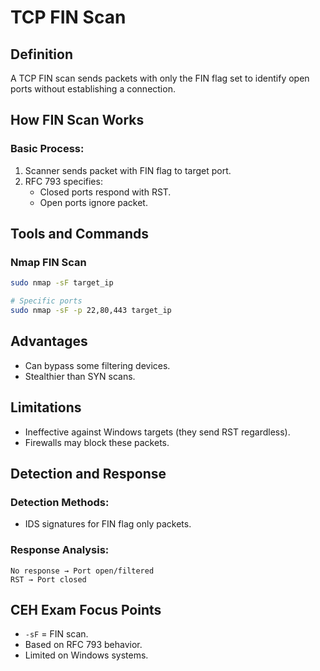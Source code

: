 # TCP FIN Scan

## Definition

A TCP FIN scan sends packets with only the FIN flag set to identify open ports without establishing a connection.

## How FIN Scan Works

### Basic Process:
1. Scanner sends packet with FIN flag to target port.
2. RFC 793 specifies:
   - Closed ports respond with RST.
   - Open ports ignore packet.

## Tools and Commands

### Nmap FIN Scan
```bash
sudo nmap -sF target_ip

# Specific ports
sudo nmap -sF -p 22,80,443 target_ip
```

## Advantages
- Can bypass some filtering devices.
- Stealthier than SYN scans.

## Limitations
- Ineffective against Windows targets (they send RST regardless).
- Firewalls may block these packets.

## Detection and Response

### Detection Methods:
- IDS signatures for FIN flag only packets.

### Response Analysis:
```
No response → Port open/filtered
RST → Port closed
```

## CEH Exam Focus Points
- `-sF` = FIN scan.
- Based on RFC 793 behavior.
- Limited on Windows systems.

